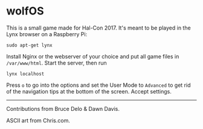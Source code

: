 # wolfOS

This is a small game made for Hal-Con 2017. It's meant to be played in the Lynx browser on a Raspberry Pi:

`sudo apt-get lynx`

Install Nginx or the webserver of your choice and put all game files in `/var/www/html`. Start the server, then run

`lynx localhost`

Press `o` to go into the options and set the User Mode to `Advanced` to get rid of the navigation tips at the bottom of the screen. Accept settings.

-------------------------------------------

Contributions from Bruce Delo & Dawn Davis.

ASCII art from Chris.com.
